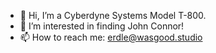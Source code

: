 - 👋 Hi, I’m a Cyberdyne Systems Model T-800.
- 👀 I’m interested in finding John Connor! 
- 📫 How to reach me: erdle@wasgood.studio 

<!---
erdle-wgs/erdle-wgs is a ✨ special ✨ repository because its `README.md` (this file) appears on your GitHub profile.
You can click the Preview link to take a look at your changes.
--->
